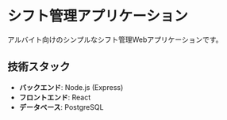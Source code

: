 # シフト管理アプリケーション

アルバイト向けのシンプルなシフト管理Webアプリケーションです。

## 技術スタック

- **バックエンド**: Node.js (Express)
- **フロントエンド**: React
- **データベース**: PostgreSQL
